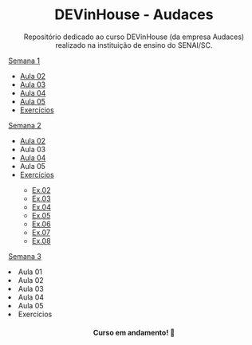 <h1 align="center">DEVinHouse - Audaces </h1>

<p align="center">Repositório dedicado ao curso DEVinHouse (da empresa Audaces) realizado na instituição de ensino do SENAI/SC. </p>

<p>
    <a href="https://github.com/mariaeduardagervini/DevInHouse/tree/main/MODULO.01/SEMANA.01">Semana 1</a>
        <ul>
            <li> <a href="https://github.com/mariaeduardagervini/DevInHouse/tree/main/MODULO.01/SEMANA.01/AULA02">Aula 02</a></li>
            <li><a href="https://github.com/mariaeduardagervini/DevInHouse/tree/main/MODULO.01/SEMANA.01/AULA03">Aula 03</a></li>
            <li><a href="https://github.com/mariaeduardagervini/DevInHouse/tree/main/MODULO.01/SEMANA.01/AULA04">Aula 04</a></li>
            <li><a href="https://github.com/mariaeduardagervini/DevInHouse/tree/main/MODULO.01/SEMANA.01/AULA05">Aula 05</a></li>
            <li><a href="https://github.com/mariaeduardagervini/DevInHouse/tree/main/MODULO.01/SEMANA.01/EXERCICIOS">Exercícios</a></li>
        </ul>
</p>
<p>
    <a href="https://github.com/mariaeduardagervini/DevInHouse/tree/main/MODULO.01/SEMANA.02/">Semana 2</a>
    <ul>
        <li><a href="https://github.com/mariaeduardagervini/DevInHouse/tree/main/MODULO.01/SEMANA.02/aula02">Aula 02</a></li>
        <li>Aula 03</li>
        <li><a href="https://github.com/mariaeduardagervini/DevInHouse/tree/main/MODULO.01/SEMANA.02/AULA04">Aula 04</a></li>
        <li>Aula 05</li>
        <li><a href="https://github.com/mariaeduardagervini/DevInHouse/tree/main/MODULO.01/SEMANA.02/EXERCICIOS">Exercícios</a></li>
        <ul>
            <li><a href="https://github.com/mariaeduardagervini/DevInHouse/tree/main/MODULO.01/SEMANA.02/EXERCICIOS/Ex.02">Ex.02</a></li>   
            <li><a href="https://github.com/mariaeduardagervini/DevInHouse/tree/main/MODULO.01/SEMANA.02/EXERCICIOS/Ex.03">Ex.03</a></li>
            <li><a href="https://github.com/mariaeduardagervini/DevInHouse/tree/main/MODULO.01/SEMANA.02/EXERCICIOS/Ex.04">Ex.04</a></li>
            <li><a href="https://github.com/mariaeduardagervini/DevInHouse/tree/main/MODULO.01/SEMANA.02/EXERCICIOS/Ex.05">Ex.05</a></li>
            <li><a href="">Ex.06</a></li>
            <li><a href="">Ex.07</a></li>
            <li><a href="">Ex.08</a></li>
        </ul>
    </ul>
<p>
    <a href="">Semana 3</a>
        <li>Aula 01</li>
        <li>Aula 02</li>
        <li>Aula 03</li>
        <li>Aula 04</li>
        <li>Aula 05</li>
        <li>Exercícios</li>
</p>

<h4 align="center">Curso em andamento! 🚧</h4>
